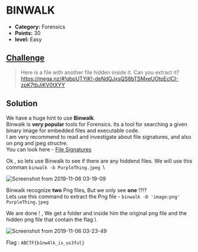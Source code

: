 
# BINWALK

* **Category:** Forensics
* **Points:** 30
* **level:** Easy

## [Challenge](https://ctflearn.com/problems/108)

> Here is a file with another file hidden inside it. Can you extract it?\
> https://mega.nz/#!qbpUTYiK!-deNdQJxsQS8bTSMxeUOtpEclCI-zpK7tbJiKV0tXYY

## Solution

We have a huge hint to use **Binwalk**.\
Binwalk is **very popular** tools for Forensics. Its a tool for searching a given binary image for embedded files and executable code.\
I am very recommend to read and investigate about file signatures, and also on png and jpeg structre.\
You can look here - [File Signatures](https://en.wikipedia.org/wiki/List_of_file_signatures)

Ok , so lets use Binwalk to see if there are any hiddend files.
We will use this comman  ```binwalk -b PurpleThing.jpeg ```\

![Screenshot from 2019-11-06 03-19-09](https://user-images.githubusercontent.com/57364083/68254775-2bb80100-0034-11ea-8768-325210db6ae5.png)


Binwalk recognize **two** Png files, But we only see **one** !?!?\
Lets use this command to extract the Png file - ```binwalk -D 'image:png' PurpleThing.jpeg ```

We are done ! , We get a folder and inside him the original png file and the hidden png file that contain the flag.\ 

![Screenshot from 2019-11-06 03-23-49](https://user-images.githubusercontent.com/57364083/68254807-3d99a400-0034-11ea-8528-835f6d2ba80a.png)





Flag : ```ABCTF{b1nw4lk_is_us3ful} ```

